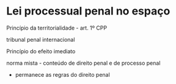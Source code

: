# Lei processual penal no espaço

Princípio da territorialidade - art. 1º CPP

tribunal penal internacional

Princípio do efeito imediato

norma mista - conteúdo de direito penal e de processo penal
- permanece as regras do direito penal
